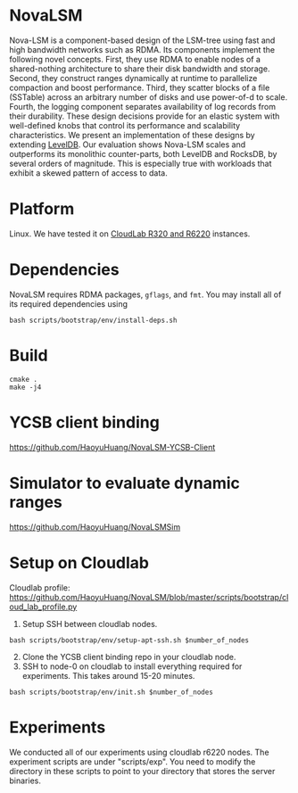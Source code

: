 # NovaLSM
Nova-LSM is a component-based design of the LSM-tree using fast and high bandwidth networks such as RDMA.  Its components implement the following novel concepts.  First, they use RDMA to enable nodes of a shared-nothing architecture to share their disk bandwidth and storage.  Second, they construct ranges dynamically at runtime to parallelize compaction and boost performance. Third, they scatter blocks of a file (SSTable) across an arbitrary number of disks and use power-of-d to scale.  Fourth, the logging component separates availability of log records from their durability.  These design decisions provide for an elastic system with well-defined knobs that control its performance and scalability characteristics.  We present an implementation of these designs by extending [LevelDB](https://github.com/google/leveldb).  Our evaluation shows Nova-LSM scales and outperforms its monolithic counter-parts, both LevelDB and RocksDB, by several orders of magnitude.  This is especially true with workloads that exhibit a skewed pattern of access to data. 

# Platform
Linux. We have tested it on [CloudLab R320 and R6220](https://docs.cloudlab.us/hardware.html) instances. 

# Dependencies
NovaLSM requires RDMA packages, `gflags`, and `fmt`. You may install all of its required dependencies using
```
bash scripts/bootstrap/env/install-deps.sh
```

# Build
```
cmake .
make -j4
```

# YCSB client binding
https://github.com/HaoyuHuang/NovaLSM-YCSB-Client

# Simulator to evaluate dynamic ranges
https://github.com/HaoyuHuang/NovaLSMSim

# Setup on Cloudlab
Cloudlab profile: https://github.com/HaoyuHuang/NovaLSM/blob/master/scripts/bootstrap/cloud_lab_profile.py

1. Setup SSH between cloudlab nodes. 
```
bash scripts/bootstrap/env/setup-apt-ssh.sh $number_of_nodes
```
2. Clone the YCSB client binding repo in your cloudlab node. 
3. SSH to node-0 on cloudlab to install everything required for experiments. This takes around 15-20 minutes. 
```
bash scripts/bootstrap/env/init.sh $number_of_nodes
```

# Experiments
We conducted all of our experiments using cloudlab r6220 nodes. The experiment scripts are under "scripts/exp". You need to modify the directory in these scripts to point to your directory that stores the server binaries. 
